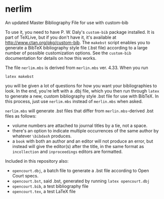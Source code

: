 nerlim
======

An updated Master Bibliography File for use with custom-bib

To use it, you need to have P. W. Daly's `custom-bib` package installed. It is part of TeXLive, but if you don't have it, it's available at http://www.ctan.org/pkg/custom-bib. The `makebst` script enables you to generate a BibTeX bibliography style file (.bst file) according to a large number of possible customization options. See the `custom-bib` documentation for details on how this works.

The file `nerlim.mbs` is derived from `merlin.mbs` ver. 4.33. When you run 

    latex makebst

you will be given a lot of questions for how you want your bibliographies to look.  In the end, you're left with a .dbj file, which you then run through `latex` to generate a new, custom bibliography style .bst file for use with BibTeX. In this process, just use `nerlim.mbs` instead of `merlin.mbs` when asked.

`nerlim.mbs` will generate .bst files that differ from `merlin.mbs`-derived .bst files as follows:

 - volume numbers are attached to journal titles by a tie, not a space.
 - there's an option to indicate multiple occurrences of the same author by whatever `\bibdash` produces.
 - a `book` with both an author and an editor will not produce an error, but instead will give the editor(s) after the title, in the same format as `incollection` and `inproceedings` editors are formatted.

Included in this repository also:

 - `opencourt.dbj`, a batch file to generate a .bst file according to Open Court specs.
 - `opencourt.bst`, said .bst, generated by running `latex opencourt.dbj`
 - `opencourt.bib`, a test bibliography file
 - `opencourt.tex`, a test LaTeX file
